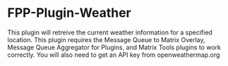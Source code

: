 # FPP-Plugin-Weather
This plugin will retreive the current weather information for a specified location. This plugin requires the Message Queue to Matrix Overlay, Message Queue Aggregator for Plugins, and Matrix Tools plugins to work correctly. You will also need to get an API key from openweathermap.org 
